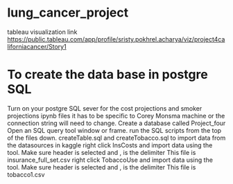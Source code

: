 # lung_cancer_project


tableau visualization link
https://public.tableau.com/app/profile/sristy.pokhrel.acharya/viz/project4californiacancer/Story1

# To create the data base in postgre SQL
Turn on your postgre SQL sever
for the cost projections and smoker projections ipynb files it has to be specific to Corey Monsma machine or the connection string will need to change.
Create a database called Project_four
Open an SQL query tool window or frame.
  run the SQL scripts from the top of the files down.  createTable.sql and createTobacco.sql
  to import data from the datasources in kaggle
  right click InsCosts and import data using the tool. Make sure header is selected and , is the delimiter
   This file is insurance_full_set.csv
  right click TobaccoUse and import data using the tool. Make sure header is selected and , is the delimiter
   This file is tobacco1.csv 